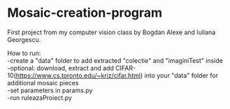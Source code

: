 # Mosaic-creation-program
First project from my computer vision class by Bogdan Alexe and Iuliana Georgescu.
  
How to run:  
-create a "data" folder to add extracted "colectie" and "imaginiTest" inside  
-optional: download, extract and add CIFAR-10(https://www.cs.toronto.edu/~kriz/cifar.html) into your "data" folder for additional mosaic pieces  
-set parameters in params.py  
-run ruleazaProiect.py  
